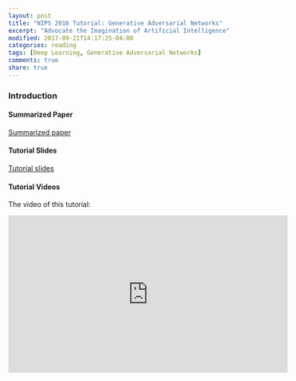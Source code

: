 ```yaml
---
layout: post
title: "NIPS 2016 Tutorial: Generative Adversarial Networks"
excerpt: "Advocate the Imagination of Artificial Intelligence"
modified: 2017-09-21T14:17:25-04:00
categories: reading
tags: [Deep Learning, Generative Adversarial Networks]
comments: true
share: true
---
```


### Introduction

#### Summarized Paper

[Summarized paper](https://github.com/leimao/Deep_Learning_Papers/raw/master/Generative_Adversarial_Networks/2016_NIPS_Tutorial_GANs/2016_NIPS_GANs_Tutorial.pdf)

#### Tutorial Slides

[Tutorial slides](https://github.com/leimao/Deep_Learning_Papers/raw/master/Generative_Adversarial_Networks/2016_NIPS_Tutorial_GANs/2016_NIPS_GANs_Tutorial_Slides.pdf)

#### Tutorial Videos


The video of this tutorial:

<iframe width="560" height="315" src="https://www.youtube.com/embed/YpdP_0-IEOw" frameborder="0" allowfullscreen></iframe>